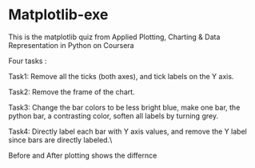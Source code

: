 # Matplotlib-exe
This is the matplotlib quiz from Applied Plotting, Charting & Data Representation in Python on Coursera

Four tasks : 

Task1: Remove all the ticks (both axes), and tick labels on the Y axis.

Task2: Remove the frame of the chart.

Task3: Change the bar colors to be less bright blue, make one bar, the python bar, a contrasting color, soften all labels by turning grey.

Task4: Directly label each bar with Y axis values, and remove the Y label since bars are directly labeled.\

Before and After plotting shows the differnce
